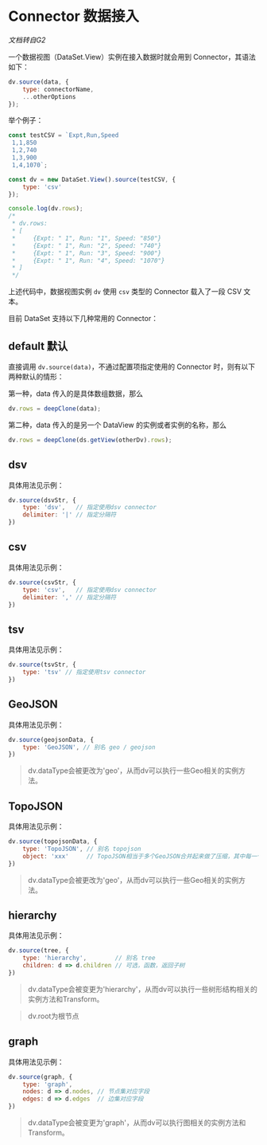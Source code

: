 
# Connector 数据接入
*文档转自G2*

一个数据视图（DataSet.View）实例在接入数据时就会用到 Connector，其语法如下：

```js
dv.source(data, {
    type: connectorName,
    ...otherOptions
});
```

举个例子：

```js
const testCSV = `Expt,Run,Speed
 1,1,850
 1,2,740
 1,3,900
 1,4,1070`;

const dv = new DataSet.View().source(testCSV, {
    type: 'csv'
});

console.log(dv.rows);
/*
 * dv.rows:
 * [
 *     {Expt: " 1", Run: "1", Speed: "850"}
 *     {Expt: " 1", Run: "2", Speed: "740"}
 *     {Expt: " 1", Run: "3", Speed: "900"}
 *     {Expt: " 1", Run: "4", Speed: "1070"}
 * ]
 */
```

上述代码中，数据视图实例 `dv` 使用 `csv` 类型的 Connector 载入了一段 CSV 文本。

目前 DataSet 支持以下几种常用的 Connector：

## default 默认

直接调用 `dv.source(data)`，不通过配置项指定使用的 Connector 时，则有以下两种默认的情形：

第一种，data 传入的是具体数组数据，那么

```js
dv.rows = deepClone(data);
```

第二种，data 传入的是另一个 DataView 的实例或者实例的名称，那么

```js
dv.rows = deepClone(ds.getView(otherDv).rows);
```

## dsv

具体用法见示例：

```js
dv.source(dsvStr, {
	type: 'dsv',   // 指定使用dsv connector
	delimiter: '|' // 指定分隔符
})
```

## csv

具体用法见示例：

```js
dv.source(csvStr, {
	type: 'csv',   // 指定使用dsv connector
	delimiter: ',' // 指定分隔符
})
```

## tsv

具体用法见示例：

```js
dv.source(tsvStr, {
	type: 'tsv' // 指定使用tsv connector
})
```

## GeoJSON

具体用法见示例：

```js
dv.source(geojsonData, {
    type: 'GeoJSON', // 别名 geo / geojson
})
```

> dv.dataType会被更改为'geo'，从而dv可以执行一些Geo相关的实例方法。

## TopoJSON

具体用法见示例：

```js
dv.source(topojsonData, {
    type: 'TopoJSON', // 别名 topojson
    object: 'xxx'     // TopoJSON相当于多个GeoJSON合并起来做了压缩，其中每一个object都相当于一份GeoJSON数据，指定object就是从中提取一份Geo数据
})
```

> dv.dataType会被更改为'geo'，从而dv可以执行一些Geo相关的实例方法。

## hierarchy

具体用法见示例：

```js
dv.source(tree, {
    type: 'hierarchy',        // 别名 tree
    children: d => d.children // 可选，函数，返回子树
})
```

> dv.dataType会被变更为'hierarchy'，从而dv可以执行一些树形结构相关的实例方法和Transform。

> dv.root为根节点

## graph

具体用法见示例：

```js
dv.source(graph, {
    type: 'graph',
	nodes: d => d.nodes, // 节点集对应字段
	edges: d => d.edges  // 边集对应字段
})
```

> dv.dataType会被变更为'graph'，从而dv可以执行图相关的实例方法和Transform。
